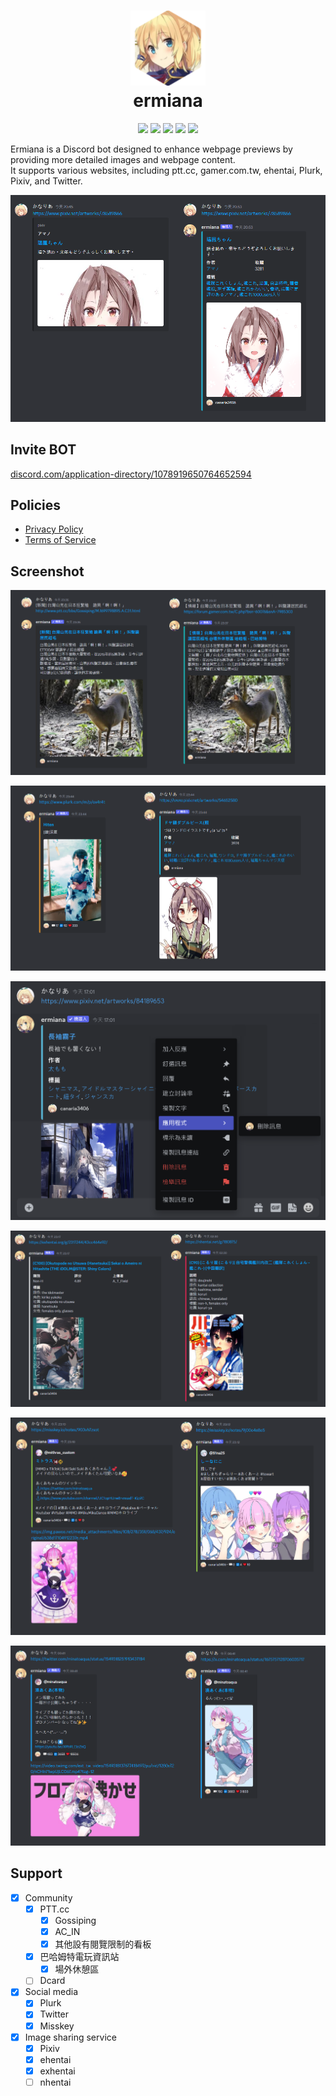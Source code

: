 <h1 align="center">
    <img width="120" height="120" src="pic/logo.svg" alt=""><br>
    ermiana
</h1>

<p align="center">
    <a href="https://github.com/canaria3406/ermiana/blob/master/LICENSE"><img src="https://img.shields.io/github/license/canaria3406/ermiana?style=flat-square"></a>
    <a href="https://github.com/canaria3406/ermiana"><img src="https://img.shields.io/github/stars/canaria3406/ermiana?style=flat-square"></a>
    <a href="https://discord.com/application-directory/1078919650764652594"><img src="https://img.shields.io/endpoint?url=https%3A%2F%2Fermiana-count.canaria.cc%2F&style=flat-square&logo=Discord&logoColor=white&cacheSeconds=21600"></a>
    <a href="https://discord.com/api/oauth2/authorize?client_id=1078919650764652594&permissions=274878000128&scope=bot%20applications.commands"><img src="https://img.shields.io/badge/invite-%E2%9C%94%20BOT-7289da?style=flat-square&logo=discord&logoColor=white"></a>
    <a href="https://discord.gg/QBwjpHcMyw"><img src="https://img.shields.io/discord/1172363356406042684?style=flat-square&logo=Discord&logoColor=white&label=support&color=yellow"></a>
</p>

Ermiana is a Discord bot designed to enhance webpage previews by providing more detailed images and webpage content.  
It supports various websites, including ptt.cc, gamer.com.tw, ehentai, Plurk, Pixiv, and Twitter.  

![demo](pic/demo1.png)

## Invite BOT

[discord.com/application-directory/1078919650764652594](https://discord.com/application-directory/1078919650764652594)

## Policies

- [Privacy Policy](doc/privacy-policy.md)
- [Terms of Service](doc/terms-of-service.md)

## Screenshot

![demo](pic/demo2.png)

![demo](pic/demo7.png)

![demo](pic/demo6.png)

![demo](pic/demo3.png)

![demo](pic/demo5.png)

![demo](pic/demo4.png)

## Support

- [x] Community
  - [x] PTT.cc
    - [x] Gossiping
    - [x] AC_IN
    - [x] 其他設有閱覽限制的看板
  - [x] 巴哈姆特電玩資訊站
    - [x] 場外休憩區
  - [ ] Dcard
- [x] Social media
  - [x] Plurk
  - [x] Twitter
  - [x] Misskey
- [x] Image sharing service
  - [x] Pixiv
  - [x] ehentai
  - [x] exhentai
  - [ ] nhentai
